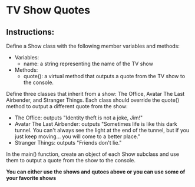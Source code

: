 # TV Show Quotes

## Instructions:

Define a Show class with the following member variables and methods:

- Variables:
  - name: a string representing the name of the TV show
- Methods:
  - quote(): a virtual method that outputs a quote from the TV show to the console.

Define three classes that inherit from a show: The Office, Avatar The Last Airbender, and Stranger Things. Each class should override the quote() method to output a different quote from the show:

- The Office: outputs "Identity theft is not a joke, Jim!"
- Avatar The Last Airbender: outputs "Sometimes life is like this dark tunnel. You can't always see the light at the end of the tunnel, but if you just keep moving... you will come to a better place."
- Stranger Things: outputs "Friends don't lie."

In the main() function, create an object of each Show subclass and use them to output a quote from the show to the console.

**You can either use the shows and qutoes above or you can use some of your favorite shows**
